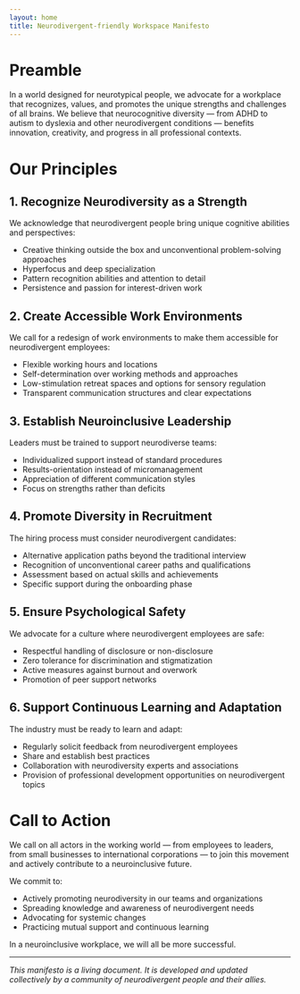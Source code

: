 ```yaml
---
layout: home
title: Neurodivergent-friendly Workspace Manifesto
---
```


# Preamble

In a world designed for neurotypical people, we advocate for a workplace that recognizes, values, and promotes the unique strengths and challenges of all brains. We believe that neurocognitive diversity — from ADHD to autism to dyslexia and other neurodivergent conditions — benefits innovation, creativity, and progress in all professional contexts.

# Our Principles

## 1. Recognize Neurodiversity as a Strength

We acknowledge that neurodivergent people bring unique cognitive abilities and perspectives:
- Creative thinking outside the box and unconventional problem-solving approaches
- Hyperfocus and deep specialization
- Pattern recognition abilities and attention to detail
- Persistence and passion for interest-driven work

## 2. Create Accessible Work Environments

We call for a redesign of work environments to make them accessible for neurodivergent employees:
- Flexible working hours and locations
- Self-determination over working methods and approaches
- Low-stimulation retreat spaces and options for sensory regulation
- Transparent communication structures and clear expectations

## 3. Establish Neuroinclusive Leadership

Leaders must be trained to support neurodiverse teams:
- Individualized support instead of standard procedures
- Results-orientation instead of micromanagement
- Appreciation of different communication styles
- Focus on strengths rather than deficits

## 4. Promote Diversity in Recruitment

The hiring process must consider neurodivergent candidates:
- Alternative application paths beyond the traditional interview
- Recognition of unconventional career paths and qualifications
- Assessment based on actual skills and achievements
- Specific support during the onboarding phase

## 5. Ensure Psychological Safety

We advocate for a culture where neurodivergent employees are safe:
- Respectful handling of disclosure or non-disclosure
- Zero tolerance for discrimination and stigmatization
- Active measures against burnout and overwork
- Promotion of peer support networks

## 6. Support Continuous Learning and Adaptation

The industry must be ready to learn and adapt:
- Regularly solicit feedback from neurodivergent employees
- Share and establish best practices
- Collaboration with neurodiversity experts and associations
- Provision of professional development opportunities on neurodivergent topics

# Call to Action

We call on all actors in the working world — from employees to leaders, from small businesses to international corporations — to join this movement and actively contribute to a neuroinclusive future.

We commit to:
- Actively promoting neurodiversity in our teams and organizations
- Spreading knowledge and awareness of neurodivergent needs
- Advocating for systemic changes
- Practicing mutual support and continuous learning

In a neuroinclusive workplace, we will all be more successful.

---

*This manifesto is a living document. It is developed and updated collectively by a community of neurodivergent people and their allies.*
